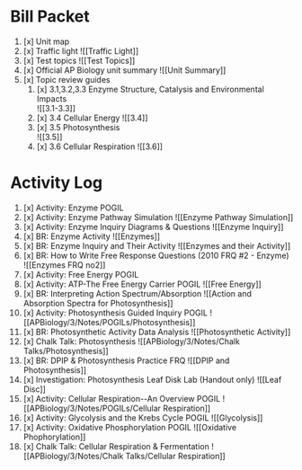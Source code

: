 # Bill Packet

1. [x] Unit map
2. [x] Traffic light
       ![[Traffic Light]]
3. [x] Test topics
       ![[Test Topics]]
5. [x] Official AP Biology unit summary
       ![[Unit Summary]]
6. [x] Topic review guides
	1. [x] 3.1,3.2,3.3 Enzyme Structure, Catalysis and Environmental Impacts  
	       ![[3.1-3.3]]
	2. [x] 3.4 Cellular Energy 
	       ![[3.4]]
	3. [x] 3.5 Photosynthesis  
	       ![[3.5]]
	4. [x] 3.6 Cellular Respiration
	       ![[3.6]]

# Activity Log 

1. [x] Activity: Enzyme POGIL
2. [x] Activity: Enzyme Pathway Simulation
       ![[Enzyme Pathway Simulation]]
3. [x] Activity: Enzyme Inquiry Diagrams & Questions
       ![[Enzyme Inquiry]]
4. [x] BR: Enzyme Activity
       ![[Enzymes]]
5. [x] BR: Enzyme Inquiry and Their Activity
       ![[Enzymes and their Activity]]
6. [x] BR: How to Write Free Response Questions (2010 FRQ #2 - Enzyme)
       ![[Enzymes FRQ no2]]
7. [x] Activity: Free Energy POGIL
8. [x] Activity: ATP-The Free Energy Carrier POGIL
       ![[Free Energy]]
9. [x] BR: Interpreting Action Spectrum/Absorption
       ![[Action and Absorption Spectra for Photosynthesis]]
10. [x] Activity: Photosynthesis Guided Inquiry POGIL
        ![[APBiology/3/Notes/POGILs/Photosynthesis]]
11. [x] BR: Photosynthetic Activity Data Analysis
        ![[Photosynthetic Activity]]
12. [x] Chalk Talk: Photosynthesis
        ![[APBiology/3/Notes/Chalk Talks/Photosynthesis]]
13. [x] BR: DPIP & Photosynthesis Practice FRQ
        ![[DPIP and Photosynthesis]]
14. [x] Investigation: Photosynthesis Leaf Disk Lab (Handout only)
        ![[Leaf Disc]]
15. [x] Activity: Cellular Respiration--An Overview POGIL
        ![[APBiology/3/Notes/POGILs/Cellular Respiration]]
16. [x] Activity: Glycolysis and the Krebs Cycle POGIL
        ![[Glycolysis]]
17. [x] Activity: Oxidative Phosphorylation POGIL
        ![[Oxidative Phophorylation]]
18. [x] Chalk Talk: Cellular Respiration & Fermentation
        ![[APBiology/3/Notes/Chalk Talks/Cellular Respiration]]